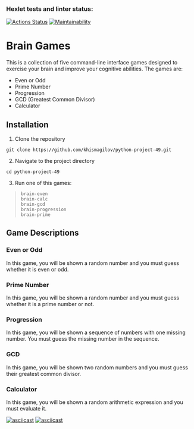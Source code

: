 ### Hexlet tests and linter status:
[![Actions Status](https://github.com/khismagilov/python-project-49/workflows/hexlet-check/badge.svg)](https://github.com/khismagilov/python-project-49/actions)
[![Maintainability](https://api.codeclimate.com/v1/badges/0a7a9225096dd45a2679/maintainability)](https://codeclimate.com/github/khismagilov/python-project-49/maintainability)

# Brain Games

This is a collection of five command-line interface games designed to exercise your brain and improve your cognitive abilities. The games are:

-   Even or Odd
-   Prime Number
-   Progression
-   GCD (Greatest Common Divisor)
-   Calculator


## Installation

1.  Clone the repository



`git clone https://github.com/khismagilov/python-project-49.git` 

2.  Navigate to the project directory



`cd python-project-49` 

3.  Run one of this games:

>     brain-even
>     brain-calc
>     brain-gcd
>     brain-progression
>     brain-prime

## Game Descriptions

### Even or Odd

In this game, you will be shown a random number and you must guess whether it is even or odd.

### Prime Number

In this game, you will be shown a random number and you must guess whether it is a prime number or not.

### Progression

In this game, you will be shown a sequence of numbers with one missing number. You must guess the missing number in the sequence.

### GCD

In this game, you will be shown two random numbers and you must guess their greatest common divisor.

### Calculator

In this game, you will be shown a random arithmetic expression and you must evaluate it.


[![asciicast](https://asciinema.org/a/4Qw5ogomVgKDKClr7sG6YjyjB.svg)](https://asciinema.org/a/4Qw5ogomVgKDKClr7sG6YjyjB)
[![asciicast](https://asciinema.org/a/dlqZwESGr9iAzxdMQj4ghTHWP.svg)](https://asciinema.org/a/dlqZwESGr9iAzxdMQj4ghTHWP)
